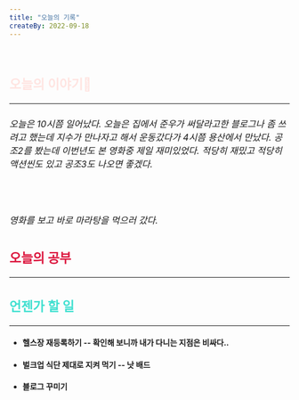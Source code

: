 ```yaml
---
title: "오늘의 기록"
createBy: 2022-09-18
---
```



<br>

<h2 style="font-size:23px; color:#ffe4e1 ">오늘의 이야기🧧</h2>

--- 

<h6  style="font-size:16.3px;  ">
오늘은 10시쯤 일어났다. 오늘은 집에서 준우가 써달라고한 블로그나 좀 쓰려고 했는데 지수가 만나자고 해서 운동갔다가 4시쯤 용산에서 만났다. 공조2를 봤는데 이번년도 본 영화중 제일 재미있었다. 적당히 재밌고 적당히 액션씬도 있고 공조3도 나오면 좋겠다.
</h6>
<br>
<h6  style="font-size:16.3px;  ">
영화를 보고 바로 마라탕을 먹으러 갔다. 
</h6>
<h2 style="font-size:23px; color:#dc143c ">오늘의 공부</h2>

---

#### 
#### 
#### 



<h2 style="font-size:23px; color:#40e0d0">언젠가 할 일</h2>

---
- #### 헬스장 재등록하기 -- 확인해 보니까 내가 다니는 지점은 비싸다..
- #### 벌크업 식단 제대로 지켜 먹기 -- 낫 배드
- #### 블로그 꾸미기

